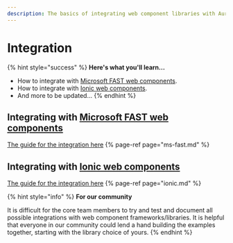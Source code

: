 ```yaml
---
description: The basics of integrating web component libraries with Aurelia.
---
```


# Integration

{% hint style="success" %}
**Here's what you'll learn...**

* How to integrate with [Microsoft FAST web components](https://www.fast.design/).
* How to integrate with [Ionic web components](https://ionicframework.com/docs/components).
* And more to be updated...
{% endhint %}

## Integrating with [Microsoft FAST web components](https://www.fast.design/)

[The guide for the integration here](ms-fast.md)
{% page-ref page="ms-fast.md" %}

## Integrating with [Ionic web components](https://ionicframework.com/docs/components)

[The guide for the integration here](ionic.md)
{% page-ref page="ionic.md" %}

{% hint style="info" %}
**For our community**

It is difficult for the core team members to try and test and document all possible integrations with web component frameworks/libraries. It is helpful that everyone in our community could lend a hand building the examples together, starting with the library choice of yours.
{% endhint %}

